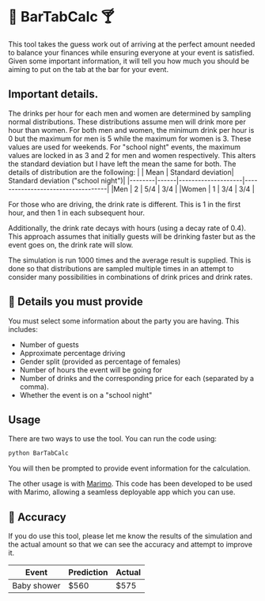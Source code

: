 #  :beer: BarTabCalc :cocktail:
This tool takes the guess work out of arriving at the perfect amount needed to balance your finances while ensuring everyone at your event is satisfied. Given some important information, it will tell you how much you should be aiming to put on the tab at the bar for your event.

## Important details.
The drinks per hour for each men and women are determined by sampling normal distributions. These distributions assume men will drink more per hour than women. For both men and women, the minimum drink per hour is 0 but the maximum for men is 5 while the maximum for women is 3. These values are used for weekends.  For "school night" events, the maximum values are locked in as 3 and 2 for men and women respectively. This alters the standard deviation but I have left the mean the same for both. The  details of distribution are the following:
|   | Mean | Standard deviation| Standard deviation ("school night")|
|--------|------|--------------------|-----------------------------------|
|Men     | 2    |                5/4 |                              3/4  |
|Women   | 1    |                3/4 |                               3/4 |

For those who are driving, the drink rate is different.  This is 1 in the first hour, and then 1 in each subsequent hour.

Additionally, the drink rate decays with hours (using a decay rate of 0.4). This approach assumes that initially guests will be drinking faster but as the event goes on, the drink rate will slow.

The simulation is run 1000 times and the average result is supplied. This is done so that distributions are sampled multiple times in an attempt to consider many possibilities in combinations of drink prices and drink rates.

## :notebook: Details you must provide
You must select some information about the party you are having. This includes:
* Number of guests
* Approximate percentage driving
* Gender split (provided as percentage of females)
* Number of hours the event will be going for
* Number of drinks and the corresponding price for each (separated by a comma).
* Whether the event is on a "school night"

## Usage
There are two ways to use the tool. You can run the code using:
```python
python BarTabCalc
```
You will then be prompted to provide event information for the calculation.

The other usage is with [Marimo](https://github.com/marimo-team/marimo.git).
This code has been developed to be used with Marimo, allowing a seamless deployable app which you can use. 


## :dart: Accuracy
If you do use this tool, please let me know the results of the simulation and the actual amount so that we can see the accuracy and attempt to improve it.

|  Event    | Prediction | Actual   |
|-----------|------------|----------|
|Baby shower| $560       | $575     |




